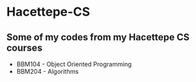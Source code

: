 # Hacettepe-CS
## Some of my codes from my Hacettepe CS courses

- BBM104 - Object Oriented Programming
- BBM204 - Algorithms
